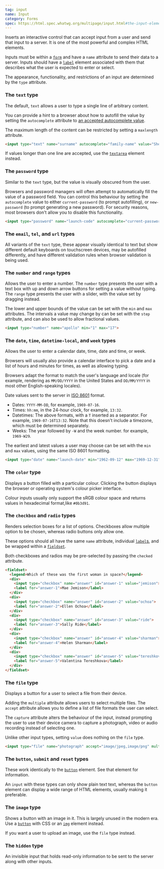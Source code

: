 ```yaml
---
tag: input
name: Input
category: Forms
spec: https://html.spec.whatwg.org/multipage/input.html#the-input-element
---
```


Inserts an interactive control that can accept input from a user and send that input to a server. It is one of the most powerful and complex HTML elements.

Inputs must be within a [`form`](#form) and have a `name` attribute to send their data to a server. Inputs should have a [`label`](#label) element associated with them that describes what the user is expected to enter or select.

The appearance, functionality, and restrictions of an input are determined by the `type` attribute.

### The `text` type

The default, `text` allows a user to type a single line of arbitrary content.

You can provide a hint to a browser about how to autofill the value by setting the `autocomplete` attribute to [an accepted autocomplete value](https://developer.mozilla.org/en-US/docs/Web/HTML/Attributes/autocomplete#values).

The maximum length of the content can be restricted by setting a `maxlength` attribute.

<!-- prettier-ignore-start -->
```html
<input type="text" name="surname" autocomplete="family-name" value="Shepard">
```
<!-- prettier-ignore-end -->

If values longer than one line are accepted, use the [`textarea`](#textarea) element instead.

### The `password` type

Similar to the `text` type, but the value is visually obscured from the user.

Browsers and password managers will often attempt to automatically fill the value of a password field. You can control this behaviour by setting the `autocomplete` value to either `current-password` (to prompt autofilling), or `new-password` (to prompt generating a new password). For security reasons, most browsers don't allow you to disable this functionality.

<!-- prettier-ignore-start -->
```html
<input type="password" name="launch-code" autocomplete="current-password" value="hunter2">
```
<!-- prettier-ignore-end -->

### The `email`, `tel`, and `url` types

All variants of the `text` type, these appear visually identical to text but show different default keyboards on touchscreen devices, may be autofilled differently, and have different validation rules when browser validation is being used.

### The `number` and `range` types

Allows the user to enter a number. The `number` type presents the user with a text box with up and down arrow buttons for setting a value without typing. The `range` type presents the user with a slider, with the value set by dragging instead.

The lower and upper bounds of the value can be set with the `min` and `max` attributes. The intervals a value may change by can be set with the `step` attribute, and can also be used to allow fractional values.

<!-- prettier-ignore-start -->
```html
<input type="number" name="apollo" min="1" max="17">
```
<!-- prettier-ignore-end -->

### The `date`, `time`, `datetime-local`, and `week` types

Allows the user to enter a calendar date, time, date and time, or week.

Browsers will usually also provide a calendar interface to pick a date and a list of hours and minutes for times, as well as allowing typing.

Browsers adapt the format to match the user's language and locale (for example, rendering as `MM/DD/YYYY` in the United States and `DD/MM/YYYY` in most other English-speaking locales).

Date values sent to the server in [ISO 8601](https://en.wikipedia.org/wiki/ISO_8601) format.

- Dates: `YYYY-MM-DD`, for example, `1969-07-16`.
- Times: `hh:mm`, in the 24-hour clock, for example, `13:32`.
- Datetimes: The above formats, with a `T` inserted as a separator. For example, `1969-07-16T13:32`. Note that this doesn't include a timezone, which must be determined separately.
- Weeks: The year followed by `-W` and the week number. for example, `1969-W29`.

The earliest and latest values a user may choose can be set with the `min` and `max` values, using the same ISO 8601 formatting.

<!-- prettier-ignore-start -->
```html
<input type="date" name="launch-date" min="1962-09-12" max="1969-12-31">
```
<!-- prettier-ignore-end -->

### The `color` type

Displays a button filled with a particular colour. Clicking the button displays the browser or operating system's colour picker interface.

Colour inputs usually only support the sRGB colour space and returns values in hexadecimal format,like `#0b3d91`.

### The `checkbox` and `radio` types

Renders selection boxes for a list of options. Checkboxes allow multiple option to be chosen, whereas radio buttons only allow one.

These options should all have the same `name` attribute, individual [`label`s](#label), and be wrapped within a [`fieldset`](#fieldset).

Both checkboxes and radios may be pre-selected by passing the `checked` attribute.

<!-- prettier-ignore-start -->
```html
<fieldset>
  <legend>Which of these was the first woman in space?</legend>
  <div>
    <input type="checkbox" name="answer" id="answer-1" value="jemison">
    <label for="answer-1">Mae Jemison</label>
  </div>
  <div>
    <input type="checkbox" name="answer" id="answer-2" value="ochoa">
    <label for="answer-2">Ellen Ochoa</label>
  </div>
  <div>
    <input type="checkbox" name="answer" id="answer-3" value="ride">
    <label for="answer-3">Sally Ride</label>
  </div>
  <div>
    <input type="checkbox" name="answer" id="answer-4" value="sharman">
    <label for="answer-4">Helen Sharman</label>
  </div>
  <div>
    <input type="checkbox" name="answer" id="answer-5" value="tereshkova">
    <label for="answer-5">Valentina Tereshkova</label>
  </div>
</fieldset>
```
<!-- prettier-ignore-end -->

### The `file` type

Displays a button for a user to select a file from their device.

Adding the `multiple` attribute allows users to select multiple files. The `accept` attribute allows you to define a list of file formats the user can select.

The `capture` attribute alters the behaviour of the input, instead prompting the user to use their device camera to capture a photograph, video or audio recording instead of selecting one.

Unlike other input types, setting `value` does nothing on the `file` type.

<!-- prettier-ignore-start -->
```html
<input type="file" name="photograph" accept="image/jpeg,image/png" multiple>
```
<!-- prettier-ignore-end -->

### The `button`, `submit` and `reset` types

These work identically to the [`button`](#button) element. See that element for information.

An `input` with these types can only show plain text text, whereas the `button` element can display a wide range of HTML elements, usually making it preferable.

### The `image` type

Shows a button with an image in it. This is largely unused in the modern era. Use a [`button`](#button) with CSS or an [`img`](#img) element instead.

If you want a user to upload an image, use the `file` type instead.

### The `hidden` type

An invisible input that holds read-only information to be sent to the server along with other inputs.
